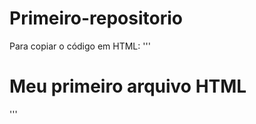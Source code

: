 # Primeiro-repositorio

Para copiar o código em HTML:
'''
<html>
  <h1>Meu primeiro arquivo HTML</h1>
</html>
'''

